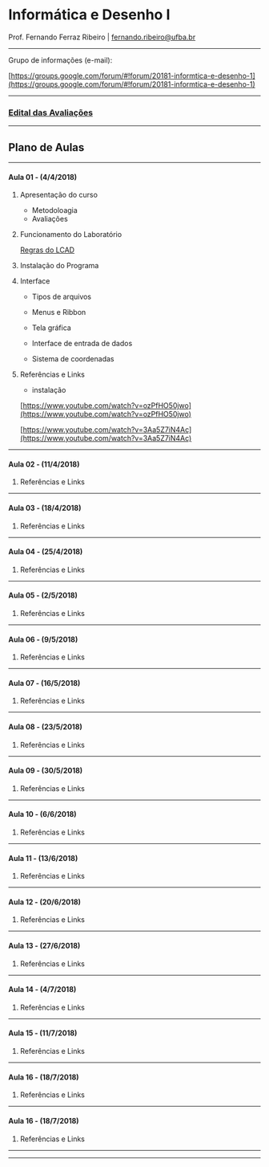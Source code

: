 # Informática e Desenho I

Prof. Fernando Ferraz Ribeiro \| fernando.ribeiro@ufba.br



<hr>

Grupo de informações (e-mail):

[https://groups.google.com/forum/#!forum/20181-informtica-e-desenho-1](https://groups.google.com/forum/#!forum/20181-informtica-e-desenho-1)
<hr>

### [Edital das Avaliações](./EditaisDasAvaliacoes/Readme.md)

<hr>

## Plano de Aulas

<hr>


#### Aula 01 - (4/4/2018)

1. Apresentação do curso

    * Metodoloagia
    * Avaliações

1. Funcionamento do Laboratório

   [Regras do LCAD](./RegrasDoLCAD.md)

1. Instalação do Programa

1. Interface

   - Tipos de arquivos
   
   - Menus e Ribbon
   
   - Tela gráfica
   
   - Interface de entrada de dados
   
   - Sistema de coordenadas

1. Referências e Links
   - instalação
   
   [https://www.youtube.com/watch?v=ozPfHO50jwo](https://www.youtube.com/watch?v=ozPfHO50jwo)
   
   [https://www.youtube.com/watch?v=3Aa5Z7iN4Ac](https://www.youtube.com/watch?v=3Aa5Z7iN4Ac)
   
  

<hr>

#### Aula 02 - (11/4/2018)


1. Referências e Links

<hr>


#### Aula 03 - (18/4/2018)



1. Referências e Links

   

<hr>

#### Aula 04 - (25/4/2018)


1. Referências e Links

<hr>


#### Aula 05 - (2/5/2018)



1. Referências e Links


<hr>

#### Aula 06 - (9/5/2018)

1. Referências e Links



<hr>


#### Aula 07 - (16/5/2018)

1. Referências e Links


<hr>

#### Aula 08 - (23/5/2018)

1. Referências e Links




<hr>

#### Aula 09 - (30/5/2018)

1. Referências e Links

<hr>


#### Aula 10 - (6/6/2018)


1. Referências e Links


<hr>


#### Aula 11 - (13/6/2018)

1. Referências e Links


<hr>


#### Aula 12 - (20/6/2018)


1. Referências e Links


<hr>


#### Aula 13 - (27/6/2018)

1. Referências e Links


<hr>

#### Aula 14 - (4/7/2018)

1. Referências e Links

<hr>


#### Aula 15 - (11/7/2018)

1. Referências e Links

<hr>

#### Aula 16 - (18/7/2018)

1. Referências e Links


<hr>


#### Aula 16 - (18/7/2018)

1. Referências e Links

<hr>
<hr>

